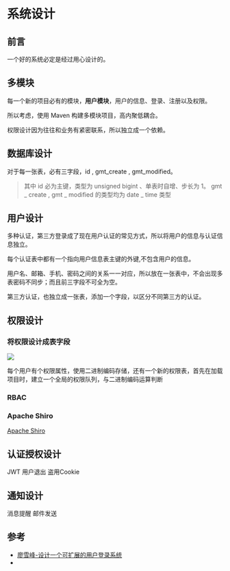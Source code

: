 # 系统设计

## 前言

一个好的系统必定是经过用心设计的。

## 多模块

每一个新的项目必有的模块，**用户模块**，用户的信息、登录、注册以及权限。

所以考虑，使用 Maven 构建多模块项目，高内聚低耦合。

权限设计因为往往和业务有紧密联系，所以独立成一个依赖。

## 数据库设计

对于每一张表，必有三字段，id , gmt_create , gmt_modified。

> 其中 id 必为主键，类型为 unsigned bigint 、单表时自增、步长为 1。 gmt _ create ,
gmt _ modified 的类型均为 date _ time 类型

## 用户设计

多种认证，第三方登录成了现在用户认证的常见方式，所以将用户的信息与认证信息独立。

每个认证表中都有一个指向用户信息表主键的外键,不包含用户的信息。

用户名、邮箱、手机、密码之间的关系一一对应，所以放在一张表中，不会出现多表密码不同步；而且前三字段不可全为空。

第三方认证，也独立成一张表，添加一个字段，以区分不同第三方的认证。

## 权限设计

### 将权限设计成表字段

![](https://ox.xizero.com/uploads/2017/03/user.png)

每个用户有个权限属性，使用二进制编码存储，还有一个新的权限表，首先在加载项目时，建立一个全局的权限队列，与二进制编码运算判断

### RBAC

### Apache Shiro

[Apache Shiro](https://shiro.apache.org/)

## 认证授权设计

JWT 用户退出 盗用Cookie

## 通知设计

消息提醒 邮件发送

## 参考
- [廖雪峰-设计一个可扩展的用户登录系统](http://www.liaoxuefeng.com/article/001437480923144e567335658cc4015b38a595bb006aa51000)
- 
